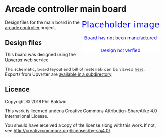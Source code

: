 # Arcade controller main board

<img align="right" src="./PlaceholderImage.png">

Design files for the main board in the [arcade controller](https://github.com/PhilboBaggins/arcade-controller) project.

## Design files

This board was designed using the [Upverter](https://upverter.com) web service.

The schematic, board layout and bill of materials can be viewed [here](https://upverter.com/Trebuchetindustries/797053426acbdb8b/Arcade-controller---Main-board/). Exports from Upverter are [available in a subdirectory](./Upverter%20exports).

## Licence

Copyright © 2018 Phil Baldwin

This work is licensed under a Creative Commons Attribution-ShareAlike 4.0 International License.

You should have received a copy of the license along with this work. If not, see <http://creativecommons.org/licenses/by-sa/4.0/>.
